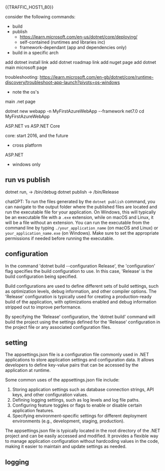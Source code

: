 
{{TRAFFIC_HOST1_80}}

consider the following commands:
-  build
-  publish
   - https://learn.microsoft.com/en-us/dotnet/core/deploying/
   - self-contained (runtimes and libraries inc)
   - framework-dependant  (app and dependencies only)
-  build in a specific arch


add dotnet install link
add dotnet roadmap link
add nuget page
add dotnet main microsoft page

troubleshooting: https://learn.microsoft.com/en-gb/dotnet/core/runtime-discovery/troubleshoot-app-launch?pivots=os-windows
- note the os's

main .net page

dotnet new webapp -n MyFirstAzureWebApp --framework net7.0
cd MyFirstAzureWebApp


ASP.NET vs ASP.NET Core

core: start 2016, and the future
- cross platform

ASP.NET
- windows only

## run vs publish

dotnet run, -> /bin/debug
dotnet publish -> /bin/Release

chatGPT:
To run the files generated by the `dotnet publish` command, you can navigate to the output folder where the published files are located and run the executable file for your application. On Windows, this will typically be an executable file with a `.exe` extension, while on macOS and Linux, it will be a file without an extension. You can run the executable from the command line by typing `./your_application_name` (on macOS and Linux) or `your_application_name.exe` (on Windows). Make sure to set the appropriate permissions if needed before running the executable.


## configuration

In the command 'dotnet build --configuration Release', the 'configuration' flag specifies the build configuration to use. In this case, 'Release' is the build configuration being specified. 

Build configurations are used to define different sets of build settings, such as optimization levels, debug information, and other compiler options. The 'Release' configuration is typically used for creating a production-ready build of the application, with optimizations enabled and debug information stripped out to improve performance. 

By specifying the 'Release' configuration, the 'dotnet build' command will build the project using the settings defined for the 'Release' configuration in the project file or any associated configuration files.


## setting

The appsettings.json file is a configuration file commonly used in .NET applications to store application settings and configuration data. It allows developers to define key-value pairs that can be accessed by the application at runtime. 

Some common uses of the appsettings.json file include:

1. Storing application settings such as database connection strings, API keys, and other configuration values.
2. Defining logging settings, such as log levels and log file paths.
3. Configuring feature toggles or flags to enable or disable certain application features.
4. Specifying environment-specific settings for different deployment environments (e.g., development, staging, production).

The appsettings.json file is typically located in the root directory of the .NET project and can be easily accessed and modified. It provides a flexible way to manage application configuration without hardcoding values in the code, making it easier to maintain and update settings as needed.

## logging